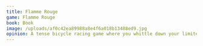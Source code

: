 ```yaml
---
title: Flamme Rouge
game: Flamme Rouge
book: Book
image: /uploads/af0c42ea89988a8e4f6a018b13488ed9.jpg
opinion: A tense bicycle racing game where you whittle down your limited deck of cards trying to get across the finish first. Simple but tense game. I just managed to win first place by a single space!
---
```



